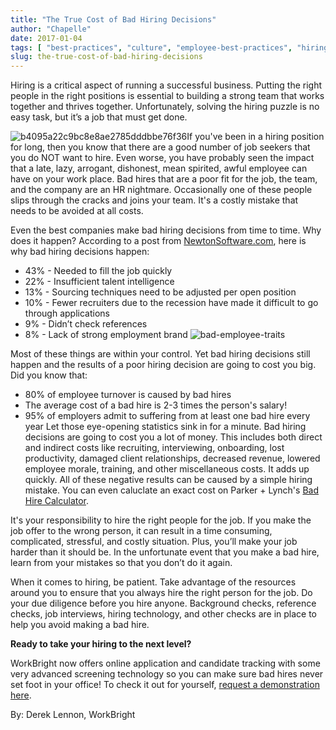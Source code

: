 ```yaml
---
title: "The True Cost of Bad Hiring Decisions"
author: "Chapelle"
date: 2017-01-04
tags: [ "best-practices", "culture", "employee-best-practices", "hiring", "how-to", "hr-best-practices", "interview", "interviewing" ]
slug: the-true-cost-of-bad-hiring-decisions
---
```

Hiring is a critical aspect of running a successful business. Putting the right people in the right positions is essential to building a strong team that works together and thrives together. Unfortunately, solving the hiring puzzle is no easy task, but it’s a job that must get done.  
  
 ![b4095a22c9bc8e8ae2785dddbbe76f36](https://workbright.com/wp-content/uploads/2017/01/b4095a22c9bc8e8ae2785dddbbe76f36-300x240.jpg)If you've been in a hiring position for long, then you know that there are a good number of job seekers that you do NOT want to hire. Even worse, you have probably seen the impact that a late, lazy, arrogant, dishonest, mean spirited, awful employee can have on your work place. Bad hires that are a poor fit for the job, the team, and the company are an HR nightmare. Occasionally one of these people slips through the cracks and joins your team. It's a costly mistake that needs to be avoided at all costs.  
  
Even the best companies make bad hiring decisions from time to time. Why does it happen? According to a post from [NewtonSoftware.com](http://newtonsoftware.com/blog/2016/07/06/the-real-cost-of-a-bad-hire/), here is why bad hiring decisions happen:

- 43% - Needed to fill the job quickly
- 22% - Insufficient talent intelligence
- 13% - Sourcing techniques need to be adjusted per open position
- 10% - Fewer recruiters due to the recession have made it difficult to go through applications
- 9% - Didn’t check references
- 8% - Lack of strong employment brand
 ![bad-employee-traits](https://workbright.com/wp-content/uploads/2017/01/bad-employee-traits.gif)  
  
Most of these things are within your control. Yet bad hiring decisions still happen and the results of a poor hiring decision are going to cost you big. Did you know that:
- 80% of employee turnover is caused by bad hires
- The average cost of a bad hire is 2-3 times the person's salary!
- 95% of employers admit to suffering from at least one bad hire every year
Let those eye-opening statistics sink in for a minute. Bad hiring decisions are going to cost you a lot of money. This includes both direct and indirect costs like recruiting, interviewing, onboarding, lost productivity, damaged client relationships, decreased revenue, lowered employee morale, training, and other miscellaneous costs. It adds up quickly. All of these negative results can be caused by a simple hiring mistake. You can even caluclate an exact cost on Parker + Lynch's [Bad Hire Calculator](http://www.parkerlynch.com/resources/Pages/bad-hire-cost-calculator.aspx).  
  
It's your responsibility to hire the right people for the job. If you make the job offer to the wrong person, it can result in a time consuming, complicated, stressful, and costly situation. Plus, you’ll make your job harder than it should be. In the unfortunate event that you make a bad hire, learn from your mistakes so that you don’t do it again.  
  
When it comes to hiring, be patient. Take advantage of the resources around you to ensure that you always hire the right person for the job. Do your due diligence before you hire anyone. Background checks, reference checks, job interviews, hiring technology, and other checks are in place to help you avoid making a bad hire.  
  
**Ready to take your hiring to the next level?**  
  
WorkBright now offers online application and candidate tracking with some very advanced screening technology so you can make sure bad hires never set foot in your office! To check it out for yourself, [request a demonstration here](https://workbright.com/ats).  
  
By: Derek Lennon, WorkBright  
  
  
  


  
  


  
  



